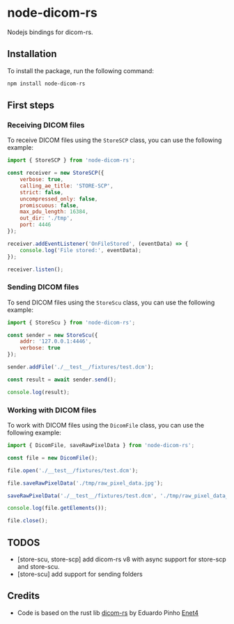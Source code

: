 # node-dicom-rs

Nodejs bindings for dicom-rs.

## Installation

To install the package, run the following command:

```sh
npm install node-dicom-rs
```

## First steps

### Receiving DICOM files

To receive DICOM files using the `StoreSCP` class, you can use the following example:

```javascript
import { StoreSCP } from 'node-dicom-rs';

const receiver = new StoreSCP({
    verbose: true,
    calling_ae_title: 'STORE-SCP',
    strict: false,
    uncompressed_only: false,
    promiscuous: false,
    max_pdu_length: 16384,
    out_dir: './tmp',
    port: 4446
});

receiver.addEventListener('OnFileStored', (eventData) => {
    console.log('File stored:', eventData);
});

receiver.listen();
```

### Sending DICOM files

To send DICOM files using the `StoreScu` class, you can use the following example:

```javascript
import { StoreScu } from 'node-dicom-rs';

const sender = new StoreScu({
    addr: '127.0.0.1:4446',
    verbose: true
});

sender.addFile('./__test__/fixtures/test.dcm');

const result = await sender.send();

console.log(result);
```

### Working with DICOM files

To work with DICOM files using the `DicomFile` class, you can use the following example:

```javascript
import { DicomFile, saveRawPixelData } from 'node-dicom-rs';

const file = new DicomFile();

file.open('./__test__/fixtures/test.dcm');

file.saveRawPixelData('./tmp/raw_pixel_data.jpg');

saveRawPixelData('./__test__/fixtures/test.dcm', './tmp/raw_pixel_data_2.jpg');

console.log(file.getElements());

file.close();
```

## TODOS

- [store-scu, store-scp] add dicom-rs v8 with async support for store-scp and store-scu.
- [store-scu] add support for sending folders

## Credits
- Code is based on the rust lib [dicom-rs](https://github.com/Enet4/dicom-rs) by Eduardo Pinho [Enet4](https://github.com/Enet4)